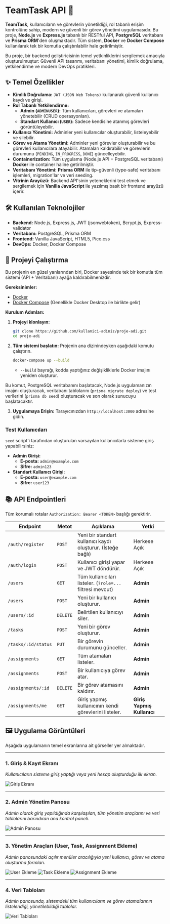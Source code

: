 # TeamTask API 🚀

**TeamTask**, kullanıcıların ve görevlerin yönetildiği, rol tabanlı erişim kontrolüne sahip, modern ve güvenli bir görev yönetimi uygulamasıdır. Bu proje, **Node.js** ve **Express.js** tabanlı bir RESTful API, **PostgreSQL** veritabanı ve **Prisma ORM**'den oluşmaktadır. Tüm sistem, **Docker** ve **Docker Compose** kullanılarak tek bir komutla çalıştırılabilir hale getirilmiştir.

Bu proje, bir backend geliştiricisinin temel yetkinliklerini sergilemek amacıyla oluşturulmuştur: Güvenli API tasarımı, veritabanı yönetimi, kimlik doğrulama, yetkilendirme ve modern DevOps pratikleri.

## ✨ Temel Özellikler

- **Kimlik Doğrulama:** `JWT (JSON Web Tokens)` kullanarak güvenli kullanıcı kaydı ve girişi.
- **Rol Tabanlı Yetkilendirme:**
    - **Admin (`ADMINUSER`):** Tüm kullanıcıları, görevleri ve atamaları yönetebilir (CRUD operasyonları).
    - **Standart Kullanıcı (`USER`):** Sadece kendisine atanmış görevleri görüntüleyebilir.
- **Kullanıcı Yönetimi:** Adminler yeni kullanıcılar oluşturabilir, listeleyebilir ve silebilir.
- **Görev ve Atama Yönetimi:** Adminler yeni görevler oluşturabilir ve bu görevleri kullanıcılara atayabilir. Atamaları kaldırabilir ve görevlerin durumunu (`PENDING`, `IN_PROGRESS`, `DONE`) güncelleyebilir.
- **Containerization:** Tüm uygulama (Node.js API + PostgreSQL veritabanı) **Docker** ile container haline getirilmiştir.
- **Veritabanı Yönetimi:** **Prisma ORM** ile tip-güvenli (type-safe) veritabanı işlemleri, migration'lar ve veri seeding.
- **Vitrinin Arayüzü:** Backend API'sinin yeteneklerini test etmek ve sergilemek için **Vanilla JavaScript** ile yazılmış basit bir frontend arayüzü içerir.

## 🛠️ Kullanılan Teknolojiler

- **Backend:** Node.js, Express.js, JWT (jsonwebtoken), Bcrypt.js, Express-validator
- **Veritabanı:** PostgreSQL, Prisma ORM
- **Frontend:** Vanilla JavaScript, HTML5, Pico.css
- **DevOps:** Docker, Docker Compose

## 🚀 Projeyi Çalıştırma

Bu projenin en güzel yanlarından biri, Docker sayesinde tek bir komutla tüm sistemi (API + Veritabanı) ayağa kaldırabilmenizdir.

**Gereksinimler:**
- [Docker](https://www.docker.com/get-started)
- [Docker Compose](https://docs.docker.com/compose/install/) (Genellikle Docker Desktop ile birlikte gelir)

**Kurulum Adımları:**

1.  **Projeyi klonlayın:**
    ```bash
    git clone https://github.com/kullanici-adiniz/proje-adi.git
    cd proje-adi
    ```

2.  **Tüm sistemi başlatın:**
    Projenin ana dizinindeyken aşağıdaki komutu çalıştırın.
    ```bash
    docker-compose up --build
    ```
    - `--build` bayrağı, kodda yaptığınız değişikliklerle Docker imajını yeniden oluşturur.

Bu komut, PostgreSQL veritabanını başlatacak, Node.js uygulamanızın imajını oluşturacak, veritabanı tablolarını (`prisma migrate deploy`) ve test verilerini (`prisma db seed`) oluşturacak ve son olarak sunucuyu başlatacaktır.

3.  **Uygulamaya Erişin:**
    Tarayıcınızdan `http://localhost:3000` adresine gidin.

### Test Kullanıcıları

`seed` script'i tarafından oluşturulan varsayılan kullanıcılarla sisteme giriş yapabilirsiniz:

-   **Admin Girişi:**
    -   **E-posta:** `admin@example.com`
    -   **Şifre:** `admin123`
-   **Standart Kullanıcı Girişi:**
    -   **E-posta:** `user@example.com`
    -   **Şifre:** `user123`

## 📚 API Endpointleri

Tüm korumalı rotalar `Authorization: Bearer <TOKEN>` başlığı gerektirir.

| Endpoint                  | Metot  | Açıklama                                 | Yetki              |
| ------------------------- | ------ | ---------------------------------------- | ------------------ |
| `/auth/register`          | `POST` | Yeni bir standart kullanıcı kaydı oluşturur. (İsteğe bağlı) | Herkese Açık       |
| `/auth/login`             | `POST` | Kullanıcı girişi yapar ve JWT döndürür.    | Herkese Açık       |
| `/users`                  | `GET`  | Tüm kullanıcıları listeler. (`?role=...` filtresi mevcut) | **Admin**          |
| `/users`                  | `POST` | Yeni bir kullanıcı oluşturur.             | **Admin**          |
| `/users/:id`              | `DELETE` | Belirtilen kullanıcıyı siler.             | **Admin**          |
| `/tasks`                  | `POST` | Yeni bir görev oluşturur.                | **Admin**          |
| `/tasks/:id/status`       | `PUT`  | Bir görevin durumunu günceller.          | **Admin**          |
| `/assignments`            | `GET`  | Tüm atamaları listeler.                  | **Admin**          |
| `/assignments`            | `POST` | Bir kullanıcıya görev atar.              | **Admin**          |
| `/assignments/:id`        | `DELETE` | Bir görev atamasını kaldırır.             | **Admin**          |
| `/assignments/me`         | `GET`  | Giriş yapmış kullanıcının kendi görevlerini listeler. | **Giriş Yapmış Kullanıcı** |

## 🖼️ Uygulama Görüntüleri

Aşağıda uygulamanın temel ekranlarına ait görseller yer almaktadır.

---

### 1. Giriş & Kayıt Ekranı
*Kullanıcıların sisteme giriş yaptığı veya yeni hesap oluşturduğu ilk ekran.*

![Giriş Ekranı](./screenshots/Giris.png)

---

### 2. Admin Yönetim Panosu
*Admin olarak giriş yapıldığında karşılaşılan, tüm yönetim araçlarını ve veri tablolarını barındıran ana kontrol paneli.*

![Admin Panosu](./screenshots/adminPano.png)

---

### 3. Yönetim Araçları (User, Task, Assignment Ekleme)
*Admin panosundaki açılır menüler aracılığıyla yeni kullanıcı, görev ve atama oluşturma formları.*

![User Ekleme](./screenshots/admin-yeniUser.png)
![Task Ekleme](./screenshots/admin-yeniTask.png)
![Assignment Ekleme](./screenshots/admin-yeniAssignment.png)

---

### 4. Veri Tabloları
*Admin panosunda, sistemdeki tüm kullanıcıların ve görev atamalarının listelendiği, yönetilebildiği tablolar.*

![Veri Tabloları](./screenshots/admin-veriTablolari.png)
